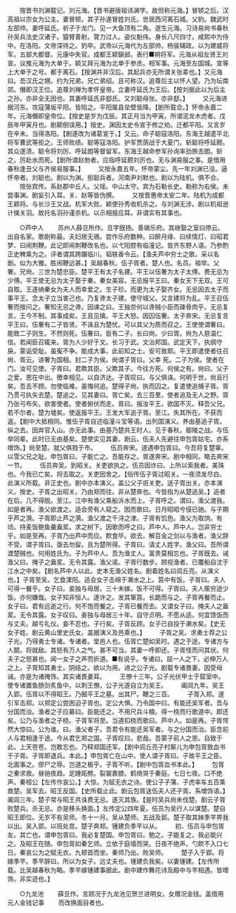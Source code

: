 <!-- { "loadSidebar": true } -->
　　按晋书刘渊载记。刘元海。【晋书避唐祖讳渊字。故但称元海。】冒顿之后。汉高祖以宗女为公主。妻冒顿。其子孙遂冒姓刘氏。世居西河离石城。父豹。魏武时左部帅。妻呼延氏。祈子于龙门。见一大鱼顶有二角。遂生元海。习诗易尙书春秋孙吴兵法史汉诸子。猿臂善射。膂力过人。姿仪魁伟。身长八尺四寸。咸熙中为侍中。在洛阳。文帝深待之。豹卒。武帝以元海代为左部帅。杨骏辅政。以为建威将军。五部大都督。元康中失官。成都王颖鎭邺。表行■朔将军。元海从祖左贤王刘宣。议推元海为大单于。颖又拜元海为北单于参丞。相军事。元海至左国城。宣等上大单于之号。都于离石。【按渊并非汉后。其起兵亦无所谓关张辈也。】又元海曰。吾汉氏之甥。约为兄弟。兄亡弟绍。且可称汉。追尊后主以怀人望。乃为坛南郊。僭即汉王位。追尊刘禅为孝怀皇帝。立妻呼延氏为王后。【按刘据此以为后主之孙。亦非全无因也。其妻呼延氏非郄氏。又刘聪母张。亦非郄。】 
　　又元海进据河东。攻寇蒲坂平阳。皆陷之。平阳属县垒壁皆降。【剧所载合。】怀帝永嘉二年。元海僭即皇帝位。【按史是岁为戊辰。其正月当为甲寅。所谓泥龙木虎者。戊辰年甲寅月也。剧颠倒误用。】按史。渊因太史令宣于修之劝。迁都平阳。又言岁在辛未。当得洛阳。【剧遂改为诸葛宣于。】又云。命子聪寇洛阳。东海王越遣平北将军曹武等拒之。王师败绩。聪等寇洛阳。护军贾荫战于大夏门。斩聪将呼延颢。其众遂溃。聪令将刘厉、呼延朗等督留军。东海王越命参军孙询率劲旅击朗。斩之。厉赴水而死。【剧所谓赵勃者。应指呼延颢刘厉也。无与渊易服之事。是借用春秋逢丑父与齐侯易服事。】 
　　又按永嘉五年。怀帝蒙尘。先一年刘渊已没。逼怀帝者。刘聪也。剧以为渊。拒聪兵者。河南尹刘默也。剧以为陆机。俱不合。 
　　按张宾传。系赵郡中丘人。父瑶。中山太守。宾为石勒长史。勒称为右侯。未尝事渊。剧妄引入耳。关、赵等皆伪撰。 
　　又按晋惠帝太安二年。陆机为成都王颖将。与长沙王又战。机军大败。颖使孙秀收机杀之。与刘渊无涉。剧以机祖逊计擒关羽。故托名羽孙谨杀机。以示相报应耳。非谓实有其事也。 

　　○芦中人 
　　苏州人薛旦所作。旦字旣扬。善塡乐府。其继娶之室曰停云。出自名家。歌剧称最。夫妇居无锡。尝作乐府数种。曰醉月缘、曰续情灯、曰昭君梦、曰闹荆鞭。此记即闹荆鞭改名也。以弋阳腔有临潼记。皆齐东野人语。乃参酌正史稗乘为之。评者谓其跨蹍临川。韬轶香令云。【渔夫芦中穷士之歌。采以名剧。似为大雅。胜闹鞭远甚。】吴越春秋。伍子胥者。楚人也。名员。祖举。父奢。兄尙。三世为楚忠臣。楚平王有太子名建。平王以伍奢为太子太傅。费无忌为少傅。平王使无忌为太子娶于秦。秦女美容。无忌报平王曰。秦女天下无双。王可自取。王遂纳秦女为夫人而幸爱之。生子珍。而更为太子娶齐女。无忌因去太子而事平王。念太子立当害己也。乃复谗太子建。使守城父。又言建将为乱。平王召伍奢而按问之。奢知无忌之谗。因谏之曰。王独奈何以谗贼小臣而疎骨肉乎。无忌复言。王今不制。其事成矣。王且见擒。平王大怒。因囚伍奢。太子奔宋。无忌复言平王曰。伍奢有二子皆贤。不诛且为楚忧。可以其父为质而召之。王使使谓奢曰。能致二子则生。不然则死。伍奢曰。臣有二子。长曰尙。少曰胥。尙为人慈温仁信。若闻臣召辄来。胥为人少好于文。长习于武。文治邦国。武定天下。执纲守戾。蒙诟受耻。虽寃不争。能成大事。此前知之士。安可致耶。平王即遣使者往召尙、胥云。进奢为国相。封二子为侯。尙谓子胥曰。父幸 死。二子为侯。使者在门。汝可见使。子胥曰。君欺其臣。父欺其子。今往方死。何侯之有。尙曰。父子之爱。恩在中出。徼幸相见。以自济达。子胥叹曰。与父俱诛。何明于世。尙且行矣。吾去不顾。勿使临难。虽悔何追。楚得子尙。执而囚之。复遣使追捕子胥。胥乃贯弓执矢去楚。楚追之。见其妻曰。胥亡矣。去三百里。使者追及无人之野。胥乃张弓布矢。欲害使者。使者俯伏而走。胥曰。报汝平王。欲国不灭。释吾父兄。若不尔者。楚为墟矣。使返报平王。王发大军追子胥。至江。失其所在。不获而返。【剧中大抵相同。惟伍子胥自述临潼斗宝等语。出列国演义。养由基追子胥。纵之去。因弃官入山。亦无此事。由基乃楚共王时人。见于春秋。鄢陵之战。与伍举同辈。此时已无由基矣。楚使实见其妻。剧云。伍夫人先避往申包胥姑宅。亦系增饰。】尙至楚。就父俱戮于市。 
　　伍员奔宋。道遇申包胥曰。今吾将复楚辜。以雪父兄之耻。申包胥曰。子能亡之。吾能存之。胥遂奔宋。剧中相同。略去奔宋一节。 
　　伍员奔吴。到昭关。关吏欲执之。伍员因诈曰。上所以索我者。美珠也。今我已亡矣。将去取之。关吏因舍之。【俗传伍子胥过昭关。一夜须发尽白。此演义所载。非正史也。剧中亦本演义。盖公父子诳关吏。送子胥出关。亦本演义。按史。子胥之出昭关。乃由郑而往。非从楚奔也。今皆指为从楚逃吴。】追者在后。几不得脱。至江。江中有渔父乘船泝水而上。子胥呼之。谓曰。渔父渡我。如是者再。渔父欲渡之。适会旁有人窥之。因而歌曰。日月昭昭兮侵已驰。与子期乎芦之漪。子胥即止芦之漪。渔父渡之千浔之津。子胥有饥色。渔父为取饷。有顷。持麦饭鲍鱼羹盎浆。求之树下。因歌而呼之曰。芦中人。芦中人。岂非穷士乎。如是至再。子胥乃出芦中而应。飮食毕。欲去。解百金之剑以与渔者。渔父辞不受。谓子胥曰。亟去勿留。且为楚所得。子胥曰。请丈人姓字。渔父曰。吾所谓渡楚贼也。何用姓氏为。子为芦中人。吾为渔丈人。富贵莫相忘也。子胥旣去。诫渔父曰。掩子之盎浆。无令其露。渔父诺。子胥行数步。顾视渔者。已覆船自沈于江水之中矣。【剧名芦中人以此。史本无渔父姓名。剧着姓名曰闾丘亮。从演义也。】子胥至吴。乞食溧阳。适会女子击绵于濑水之上。筥中有饭。子胥曰。夫人可得一餐乎。女子曰。妾独与母居。三十未嫁。饭不可得。子胥曰。夫人赈穷途少饭。亦何嫌哉。女子知非恒人。遂许之。发其箪筥。长跪而与之。子胥再餐而止。女子曰。君有远逝之行。何不饱而餐之。子胥已餐而去。又谓女子曰。掩夫人之盎浆。无令其露。女子叹曰。妾独与母居三十年。自守贞明。不愿从适。何宜馈饭而与丈夫。越亏礼仪。妾不忍也。子行矣。子胥反顾。女子已自投于濑水矣。【史无女子姓。剧云黄山里史氏女。盖据演义及邑乘也。】 
　　子胥之吴。求勇士荐之公子光。乃得勇士专诸。专诸者。堂邑人也。伍胥亡楚如吴时。遇之于途。专诸方与人鬬。将就敌。其怒有万人之气。甚不可当。其妻一呼即还。子胥怪而问其状。何夫子之怒甚也。闻一女子之声而折道。■有说乎。专诸曰。屈一人之下。必伸万人之上。子胥知其勇士。阴结之。欲以为用。进之公子光。剧载专诸畏妻。因受母诫。亦是为诸掩饰。其实诸畏妻耳。 
　　王僚十三年。公子光伏甲士于窟室中。使专诸置鱼肠剑炙鱼中。以刺王僚。公子光遂自立为吴王。 
　　阖闾九年。吴王入郢。伍胥以不得昭王。乃掘平王之墓。出其尸。鞭之三百。 
　　子胥入郑。遂引军击郑。以郑定公尝困迫子胥也。定公大惧。乃令国中曰。有能还吴军者。吾与分国而治。渔者之子应募曰。臣能还之。不用尺兵斗粮。得一桡而行歌道中。即还矣。公乃与渔者之子桡。子胥军将至。当道扣桡而歌曰。芦中人。如是再。子胥愕然大惊曰。公为谁。曰。渔父者子。吾君令有能还吴军者。与之分国而治。臣念前人与君相逢于途。今从君乞郑之国。子胥叹曰。悲哉。吾蒙子前人之恩。自致于此。上天苍苍。岂敢忘也。乃释郑国还军。【剧中闾丘亮子村厮儿为申包胥致血书于子胥。子胥即退兵。本此。】申包胥亡在山中。使人谓子胥曰。子故平王之臣。北面事之。僇尸之辱。岂道之极乎。子胥不听。【剧中包胥血书本此。】 
　　包胥之秦求救。昼驰夜趋。足踵跖劈。裂裳裹膝。鹤倚哭于秦庭。七日七夜。口不绝声。秦桓公【左传作哀公。】大惊。为赋无衣之诗。使公子子蒲、子虎率车五百乘救楚。吴军去。昭王反国。【史所载止此。剧云包胥送伍夫人还子胥。系增饰语。】阖闾三年。楚子常与昭王共诛费无忌。遂灭其族。【是时吴兵尙未伐楚。剧云子胥败楚兵。杀无忌。亦是移头换面。】左传定公四年夏。伍员为吴行人以谋楚。楚自昭王即位。无岁不有吴师。冬十一月。吴从楚师。五战及郢。楚子取其妹季芉畀我以出。吴入郢。以班处宫。楚子奔郑。锺建负季芉以从。 
　　初、伍员与申包胥友。其亡也。谓申包胥曰。我必复楚国。申包胥曰。勉之。子能复之。我必能兴之。及昭王在随。申包胥如秦乞师。立依于庭墙而哭。日夜不绝声。勺飮不入口七日。秦哀公为之赋无衣。九顿首而坐。秦师乃出。败吴师。 
　　楚子入于郢。将嫁季芉。季芉辞曰。所以为女子。远丈夫也。锺建负我矣。以妻锺建。【左传所载。比吴越春秋为略。季芉嫁锺建事据此。剧中建作舞花诗及殿中与芉相遇。皆增饰。非实迹也。】 

　　○九龙池 
　　薛旦作。言顾况于九龙池见贺兰进明女。女赠况金钱。盖借用元人金钱记事 
　　而改换面目者也。 
